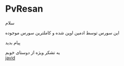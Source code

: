 # PvResan

سلام

این سورس توسط ادمین اوپن شده و کاملترین سورس موجوده

پیام بدید

یه تشکر  ویژه از دوستای خوبم    </br>
<a href="http://www.telegram.me/j4vicl">javid</a>


